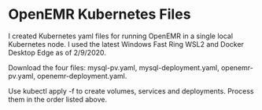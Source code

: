 # OpenEMR Kubernetes Files

I created Kubernetes yaml files for running OpenEMR in a single local Kubernetes node.  I used the latest Windows Fast Ring WSL2 and Docker Desktop Edge as of 2/9/2020.    

Download the four files: mysql-pv.yaml, mysql-deployment.yaml, openemr-pv.yaml, openemr-deployment.yaml.  

Use kubectl apply -f <yaml file name> to create volumes, services and deployments.  Process them in the order listed above.
